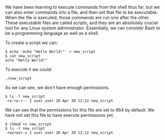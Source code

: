 
We have been learning to execute commands from the shell thus far, but we can also enter
commands into a file, and then set that file to be executable. When the file is executed, those
commands are run one after the other. These executable files are called scripts, and they are an
absolutely crucial tool for any Linux system administrator. Essentially, we can consider Bash to be
a programming language as well as a shell.

To create a script we can:

```
$ echo 'echo "Hello World!"' > new_script
$ cat new_script
echo "Hello World!"
```

To execute it we could:

```
./new_script
```

As we can see, we don't have enough permissions. 

```
$ ls -l new_script
-rw-rw-r-- 1 user user 20 Apr 30 12:12 new_script
```

We can see that the permissions for this file are set to 664 by default. We have not set this file to
have execute permissions yet.

```
$ chmod +x new_script
$ ls -l new_script
-rwxrwxr-x 1 user user 20 Apr 30 12:12 new_script
```

